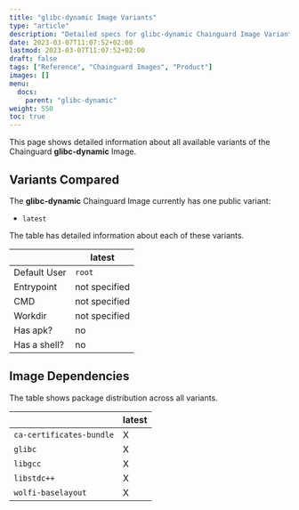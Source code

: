 ```yaml
---
title: "glibc-dynamic Image Variants"
type: "article"
description: "Detailed specs for glibc-dynamic Chainguard Image Variants"
date: 2023-03-07T11:07:52+02:00
lastmod: 2023-03-07T11:07:52+02:00
draft: false
tags: ["Reference", "Chainguard Images", "Product"]
images: []
menu:
  docs:
    parent: "glibc-dynamic"
weight: 550
toc: true
---
```


This page shows detailed information about all available variants of the Chainguard **glibc-dynamic** Image.

## Variants Compared
The **glibc-dynamic** Chainguard Image currently has one public variant: 

- `latest`

The table has detailed information about each of these variants.

|              | latest        |
|--------------|---------------|
| Default User | `root`        |
| Entrypoint   | not specified |
| CMD          | not specified |
| Workdir      | not specified |
| Has apk?     | no            |
| Has a shell? | no            |

## Image Dependencies
The table shows package distribution across all variants.

|                          | latest |
|--------------------------|--------|
| `ca-certificates-bundle` | X      |
| `glibc`                  | X      |
| `libgcc`                 | X      |
| `libstdc++`              | X      |
| `wolfi-baselayout`       | X      |

